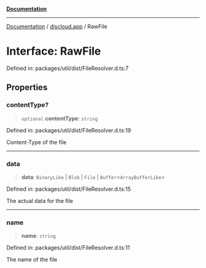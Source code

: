 [**Documentation**](../../README.md)

***

[Documentation](../../packages.md) / [discloud.app](../README.md) / RawFile

# Interface: RawFile

Defined in: packages/util/dist/FileResolver.d.ts:7

## Properties

### contentType?

> `optional` **contentType**: `string`

Defined in: packages/util/dist/FileResolver.d.ts:19

Content-Type of the file

***

### data

> **data**: `BinaryLike` \| `Blob` \| `File` \| `Buffer`\<`ArrayBufferLike`\>

Defined in: packages/util/dist/FileResolver.d.ts:15

The actual data for the file

***

### name

> **name**: `string`

Defined in: packages/util/dist/FileResolver.d.ts:11

The name of the file
